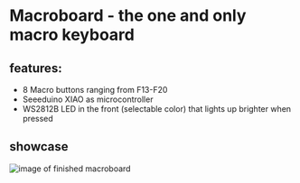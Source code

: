 # Macroboard - the one and only macro keyboard

## features:
- 8 Macro buttons ranging from F13-F20
- Seeeduino XIAO as microcontroller
- WS2812B LED in the front (selectable color) that lights up brighter when pressed


## showcase
![image of finished macroboard](/assets/showcase.png)